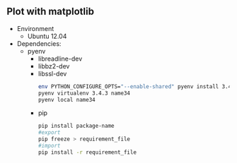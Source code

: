 Plot with matplotlib
--------------------

* Environment
	- Ubuntu 12.04
* Dependencies:
	- pyenv
		+ libreadline-dev
		+ libbz2-dev
		+ libssl-dev
			```bash
			env PYTHON_CONFIGURE_OPTS="--enable-shared" pyenv install 3.4.3
			pyenv virtualenv 3.4.3 name34
			pyenv local name34
			```
		+ pip
			```bash
			pip install package-name
			#export
			pip freeze > requirement_file
			#import
			pip install -r requirement_file
			```
